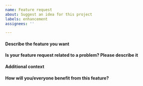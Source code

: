 ```yaml
---
name: Feature request
about: Suggest an idea for this project
labels: enhancement
assignees: ''

---
```

<!-- Hey. Our contribution guidelines (https://github.com/TeamNewPipe/NewPipe/blob/HEAD/.github/CONTRIBUTING.md) might be an appropriate
 document to read before you fill out the request :) -->

<!-- The comments between these brackets won't show up in the submitted issue (as you can see in the preview). -->

#### Describe the feature you want
<!-- A clear and concise description of what you want to happen. PLEASE MAKE SURE it is one feature ONLY. You should open separate issues for separate feature requests, because those issues will be used to track their status.
Example: *I think it would be nice if you add feature Y which makes X possible.*

Optionally, also describe alternatives you've considered.
Example: *Z is also a good alternative. Not as good as Y, but at least...* or *I considered Z, but that didn't turn out to be a good idea because...* -->

<!-- Write below this -->

#### Is your feature request related to a problem? Please describe it
<!-- A clear and concise description of what the problem is. Maybe the developers could brainstorm and come up with a better solution to your problem. If they exist, link to related Issues and/or PRs for developers to keep track easier.
Example: *I want to do X, but there is no way to do it.* -->

<!-- Write below this -->

#### Additional context
<!-- Add any other context, like screenshots, about the feature request here.
Example: *Here's a photo of my cat!* -->

<!-- Write below this -->

#### How will you/everyone benefit from this feature?
<!-- Convince us! How does it change your NewPipe experience and/or your life?
The better this paragraph is, the more likely a developer will think about working on it.
Example: *This feature will help us colonize the galaxy! -->

<!-- Write below this -->
